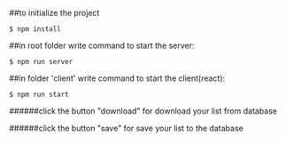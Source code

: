 ##to initialize the project

    $ npm install

##in root folder write command to start the server:

    $ npm run server

##in folder 'client' write command to start the client(react):

    $ npm run start


######click the button "download" for download your list from database

######click the button "save" for save your list to the database